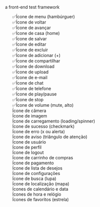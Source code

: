 a front-end test framework

<ul style="list-style: none;">
    <li>✅Ícone de menu (hambúrguer)</li>
    <li>✅Ícone de voltar</li>
    <li>✅Ícone de avançar</li>
    <li>✅Ícone de casa (home)</li>
    <li>✅Ícone de salvar</li>
    <li>✅Ícone de editar</li>
    <li>✅Ícone de excluir</li>
    <li>✅Ícone de adicionar (+)</li>
    <li>✅Ícone de compartilhar</li>
    <li>✅Ícone de download</li>
    <li>✅Ícone de upload</li>
    <li>✅Ícone de e-mail</li>
    <li>✅Ícone de chat</li>
    <li>✅Ícone de telefone</li>
    <li>✅Ícone de play/pause</li>
    <li>✅Ícone de stop</li>
    <li>✅Ícone de volume (mute, alto)</li>
    <li>Ícone de câmera</li>
    <li>Ícone de imagem</li>
    <li>Ícone de carregamento (loading/spinner)</li>
    <li>Ícone de sucesso (checkmark)</li>
    <li>Ícone de erro (x ou alerta)</li>
    <li>Ícone de aviso (triângulo de atenção)</li>
    <li>Ícone de usuário</li>
    <li>Ícone de perfil</li>
    <li>Ícone de logout</li>
    <li>Ícone de carrinho de compras</li>
    <li>Ícone de pagamento</li>
    <li>Ícone de lista de desejos</li>
    <li>Ícone de configurações</li>
    <li>Ícone de busca (lupa)</li>
    <li>Ícone de localização (mapa)</li>
    <li>Ícones de calendário e data</li>
    <li>Ícones de hora e relógio</li>
    <li>Ícones de favoritos (estrela)</li>
</ul>